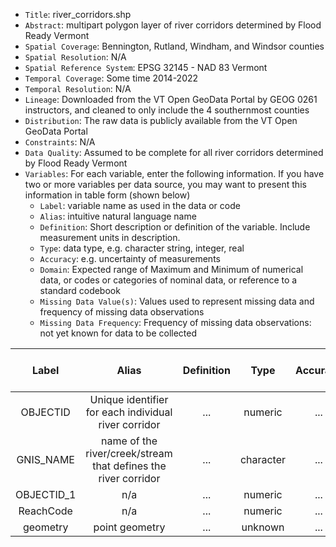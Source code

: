 - `Title`: river_corridors.shp
- `Abstract`: multipart polygon layer of river corridors determined by Flood Ready Vermont
- `Spatial Coverage`: Bennington, Rutland, Windham, and Windsor counties
- `Spatial Resolution`: N/A
- `Spatial Reference System`: EPSG 32145 - NAD 83 Vermont
- `Temporal Coverage`: Some time 2014-2022
- `Temporal Resolution`: N/A
- `Lineage`: Downloaded from the VT Open GeoData Portal by GEOG 0261 instructors, and cleaned to only include the 4 southernmost counties
- `Distribution`: The raw data is publicly available from the VT Open GeoData Portal
- `Constraints`: N/A
- `Data Quality`: Assumed to be complete for all river corridors determined by Flood Ready Vermont
- `Variables`: For each variable, enter the following information. If you have two or more variables per data source, you may want to present this information in table form (shown below)
  - `Label`: variable name as used in the data or code
  - `Alias`: intuitive natural language name
  - `Definition`: Short description or definition of the variable. Include measurement units in description.
  - `Type`: data type, e.g. character string, integer, real
  - `Accuracy`: e.g. uncertainty of measurements
  - `Domain`: Expected range of Maximum and Minimum of numerical data, or codes or categories of nominal data, or reference to a standard codebook
  - `Missing Data Value(s)`: Values used to represent missing data and frequency of missing data observations
  - `Missing Data Frequency`: Frequency of missing data observations: not yet known for data to be collected

| Label | Alias | Definition | Type | Accuracy | Domain | Missing Data Value(s) | Missing Data Frequency |
| :--: | :--: | :--: | :--: | :--: | :--: | :--: | :--: |
| OBJECTID | Unique identifier for each individual river corridor| ... | numeric| ... | ... | n/a | n/a |
| GNIS_NAME | name of the river/creek/stream that defines the river corridor| ... | character| ... | ... | n/a | n/a |
| OBJECTID_1| n/a | ... | numeric | ... | ... | n/a | n/a |
| ReachCode | n/a | ... | numeric | ... | ... | n/a | n/a |
| geometry| point geometry| ... | unknown | ... | ... | n/a | n/a |
